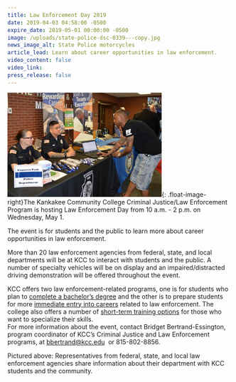 ```yaml
---
title: Law Enforcement Day 2019
date: 2019-04-03 04:58:00 -0500
expire_date: 2019-05-01 00:00:00 -0500
image: /uploads/state-police-dsc-0339---copy.jpg
news_image_alt: State Police motorcycles
article_lead: Learn about career opportunities in law enforcement.
video_content: false
video_link:
press_release: false
---
```


![](/uploads/presentation-table-dsc-0350---copy.jpg){: .float-image-right}The Kankakee Community College Criminal Justice/Law Enforcement Program is hosting Law Enforcement Day from 10 a.m. - 2 p.m. on Wednesday, May 1.

The event is for students and the public to learn more about career opportunities in law enforcement.

More than 20 law enforcement agencies from federal, state, and local departments will be at KCC to interact with students and the public. A number of specialty vehicles will be on display and an impaired/distracted driving demonstration will be offered throughout the event.

KCC offers two law enforcement-related programs, one is for students who plan to [complete a bachelor’s degree](http://kcc.smartcatalogiq.com/en/2019-2020/Academic-Catalog/Program-Areas/Law-Enforcement-Legal-Studies/Criminal-Justice-AA) and the other is to prepare students for more [immediate entry into careers](http://kcc.smartcatalogiq.com/en/2019-2020/Academic-Catalog/Program-Areas/Law-Enforcement-Legal-Studies/Law-Enforcement-AAS) related to law enforcement. The college also offers a number of [short-term training options](http://kcc.smartcatalogiq.com/en/2019-2020/Academic-Catalog/Program-Areas/Law-Enforcement-Legal-Studies/Law-Enforcement-Certificates) for those who want to specialize their skills.<br>For more information about the event, contact Bridget Bertrand-Essington, program coordinator of KCC’s Criminal Justice and Law Enforcement programs, at [bbertrand@kcc.edu](mailto:bbertrand@kcc.edu) &nbsp;or 815-802-8856.

Pictured above: Representatives from federal, state, and local law enforcement agencies share information about their department with KCC students and the community.